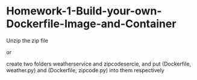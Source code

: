 # Homework-1-Build-your-own-Dockerfile-Image-and-Container

Unzip the zip file

or

create two folders weatherservice and zipcodesercie, and put (Dockerfile, weather.py) and (Dockerfile, zipcode.py) into them respectively

